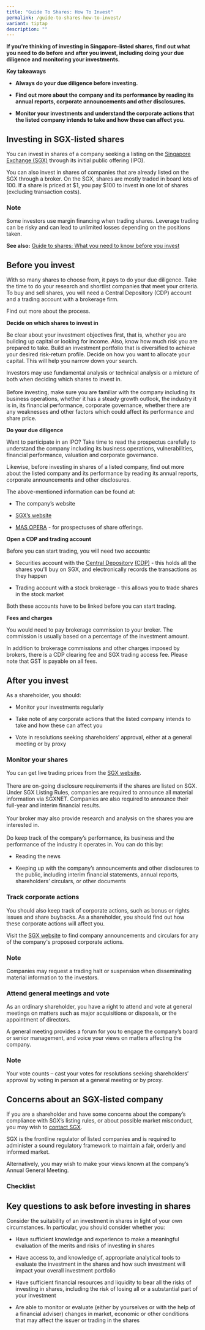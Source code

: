 ```yaml
---
title: "Guide To Shares: How To Invest"
permalink: /guide-to-shares-how-to-invest/
variant: tiptap
description: ""
---
```

<p><strong>If you're thinking of investing in Singapore-listed shares, find out what you need to do before and after you invest, including doing your due diligence and monitoring your investments.</strong>
</p>
<p><strong>Key takeaways</strong>
</p>
<ul data-tight="true" class="tight">
<li>
<p><strong>Always do your due diligence before investing.</strong>
</p>
</li>
<li>
<p><strong>Find out more about the company and its performance by reading its annual reports, corporate announcements and other disclosures.</strong>
</p>
</li>
<li>
<p><strong>Monitor your investments and understand the corporate actions that the listed company intends to take and how these can affect you.</strong>
</p>
</li>
</ul>
<h2><strong>Investing in SGX-listed shares</strong></h2>
<p>You can invest in shares of a company seeking a listing on the <a href="http://sgx.com/" rel="noopener noreferrer" target="_blank">Singapore Exchange (SGX)</a> through
its initial public offering (IPO).</p>
<p>You can also invest in shares of companies that are already listed on
the SGX through a broker. On the SGX, shares are mostly traded in board
lots of 100. If a share is priced at $1, you pay $100 to invest in one
lot of shares (excluding transaction costs).</p>
<p></p>
<h3><strong>Note</strong></h3>
<p>Some investors use margin financing when trading shares. Leverage trading
can be risky and can lead to unlimited losses depending on the positions
taken.</p>
<p></p>
<p><strong>See also:</strong>  <a href="https://team.dms.mas.gov.sg/sites/csi/consEdn/MoneySense%20Website/MS%202023%20Website%20Archive/Offline%20Website/MON-241-PRD/www.moneysense.gov.sg/articles/2018/10/guide-to-shares-what-you-need-to-know-before-you-invest.html" rel="noopener noreferrer nofollow" target="_blank">Guide to shares: What you need to know before you invest</a>
</p>
<h2><strong>Before you invest</strong></h2>
<p>With so many shares to choose from, it pays to do your due diligence.
Take the time to do your research and shortlist companies that meet your
criteria. To buy and sell shares, you will need a Central Depository (CDP)
account and a trading account with a brokerage firm.</p>
<p>Find out more about the process.</p>
<p><strong>Decide on which shares to invest in</strong>
</p>
<p>Be clear about your investment objectives first, that is, whether you
are building up capital or looking for income. Also, know how much risk
you are prepared to take. Build an investment portfolio that is diversified
to achieve your desired risk-return profile. Decide on how you want to
allocate your capital. This will help you narrow down your search.</p>
<p>Investors may use fundamental analysis or technical analysis or a mixture
of both when deciding which shares to invest in.
<br>
<br>Before investing, make sure you are familiar with the company including
its business operations, whether it has a steady growth outlook, the industry
it is in, its financial performance, corporate governance, whether there
are any weaknesses and other factors which could affect its performance
and share price.</p>
<p><strong>Do your due diligence</strong>
</p>
<p>Want to participate in an IPO? Take time to read the prospectus carefully
to understand the company including its business operations, vulnerabilities,
financial performance, valuation and corporate governance.</p>
<p>Likewise, before investing in shares of a listed company, find out more
about the listed company and its performance by reading its annual reports,
corporate announcements and other disclosures.</p>
<p>The above-mentioned information can be found at:</p>
<ul data-tight="true" class="tight">
<li>
<p>The company’s website</p>
</li>
<li>
<p><a href="http://www.sgx.com/wps/portal/sgxweb/home/company_disclosure/company_announcements" rel="noopener noreferrer" target="_blank">SGX’s website</a>
</p>
</li>
<li>
<p><a href="https://eservices.mas.gov.sg/opera/" rel="noopener noreferrer" target="_blank">MAS OPERA</a> -
for prospectuses of share offerings.</p>
</li>
</ul>
<p><strong>Open a CDP and trading account</strong>
</p>
<p>Before you can start trading, you will need two accounts:</p>
<ul data-tight="true" class="tight">
<li>
<p>Securities account with the <a href="https://www1.cdp.sgx.com/" rel="noopener noreferrer" target="_blank">Central Depository</a>  <a href="https://www1.cdp.sgx.com/" rel="noopener noreferrer" target="_blank">(CDP)</a> - this
holds all the shares you'll buy on SGX, and electronically records the
transactions as they happen</p>
</li>
<li>
<p>Trading account with a stock brokerage - this allows you to trade shares
in the stock market</p>
</li>
</ul>
<p>Both these accounts have to be linked before you can start trading.</p>
<p><strong>Fees and charges</strong>
</p>
<p>You would need to pay brokerage commission to your broker. The commission
is usually based on a percentage of the investment amount.</p>
<p>In addition to brokerage commissions and other charges imposed by brokers,
there is a CDP clearing fee and SGX trading access fee. Please note that
GST is payable on all fees.</p>
<h2><strong>After you invest</strong></h2>
<p>As a shareholder, you should:</p>
<ul data-tight="true" class="tight">
<li>
<p>Monitor your investments regularly</p>
</li>
<li>
<p>Take note of any corporate actions that the listed company intends to
take and how these can affect you</p>
</li>
<li>
<p>Vote in resolutions seeking shareholders’ approval, either at a general
meeting or by proxy</p>
</li>
</ul>
<h3><strong>Monitor your shares</strong></h3>
<p>You can get live trading prices from the <a href="http://sgx.com/" rel="noopener noreferrer" target="_blank">SGX website</a>.
<br>
<br>There are on-going disclosure requirements if the shares are listed on
SGX. Under SGX Listing Rules, companies are required to announce all material
information via SGXNET. Companies are also required to announce their full-year
and interim financial results.
<br>
<br>Your broker may also provide research and analysis on the shares you are
interested in.
<br>
<br>Do keep track of the company’s performance, its business and the performance
of the industry it operates in. You can do this by:</p>
<ul data-tight="true" class="tight">
<li>
<p>Reading the news</p>
</li>
<li>
<p>Keeping up with the company’s announcements and other disclosures to the
public, including interim financial statements, annual reports, shareholders’
circulars, or other documents</p>
</li>
</ul>
<h3><strong>Track corporate actions</strong></h3>
<p>You should also keep track of corporate actions, such as bonus or rights
issues and share buybacks. As a shareholder, you should find out how these
corporate actions will affect you.</p>
<p>Visit the <a href="http://sgx.com/wps/portal/sgxweb/home/company_disclosure/company_announcements" rel="noopener noreferrer" target="_blank">SGX website</a> to
find company announcements and circulars for any of the company's proposed
corporate actions.</p>
<h3><strong>Note</strong></h3>
<p>Companies may request a trading halt or suspension when disseminating
material information to the investors.</p>
<h3><strong>Attend general meetings and vote</strong></h3>
<p>As an ordinary shareholder, you have a right to attend and vote at general
meetings on matters such as major acquisitions or disposals, or the appointment
of directors.</p>
<p>A general meeting provides a forum for you to engage the company’s board
or senior management, and voice your views on matters affecting the company.</p>
<p></p>
<h3><strong>Note</strong></h3>
<p>Your vote counts – cast your votes for resolutions seeking shareholders’
approval by voting in person at a general meeting or by proxy.</p>
<p></p>
<h2><strong>Concerns about an SGX-listed company</strong></h2>
<p>If you are a shareholder and have some concerns about the company’s compliance
with SGX’s listing rules, or about possible market misconduct, you may
wish to <a href="https://www.sgx.com/contact-us" rel="noopener noreferrer" target="_blank">contact SGX</a>.</p>
<p>SGX is the frontline regulator of listed companies and is required to
administer a sound regulatory framework to maintain a fair, orderly and
informed market.</p>
<p>Alternatively, you may wish to make your views known at the company’s
Annual General Meeting.</p>
<h3><strong>Checklist</strong></h3>
<h2><strong>Key questions to ask before investing in shares</strong></h2>
<p>Consider the suitability of an investment in shares in light of your own
circumstances. In particular, you should consider whether you:</p>
<ul data-tight="true" class="tight">
<li>
<p>Have sufficient knowledge and experience to make a meaningful evaluation
of the merits and risks of investing in shares</p>
</li>
<li>
<p>Have access to, and knowledge of, appropriate analytical tools to evaluate
the investment in the shares and how such investment will impact your overall
investment portfolio</p>
</li>
<li>
<p>Have sufficient financial resources and liquidity to bear all the risks
of investing in shares, including the risk of losing all or a substantial
part of your investment</p>
</li>
<li>
<p>Are able to monitor or evaluate (either by yourselves or with the help
of a financial adviser) changes in market, economic or other conditions
that may affect the issuer or trading in the shares</p>
</li>
</ul>
<p></p>